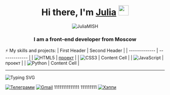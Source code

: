 <h1 align="center">Hi there, I'm <a href="https://daniilshat.ru/" target="_blank">Julia</a> 
<img src="https://github.com/blackcater/blackcater/raw/main/images/Hi.gif" height="32"/></h1>
<p align="center"> <img src="https://komarev.com/ghpvc/?username=JuliaMISH&label=Profile%20views&color=green&style=flat" alt="JuliaMISH" /> </p>
<h3 align="center"> I am a front-end developer from Moscow</h3>


⚡ My skills and projects:
| First Header  | Second Header |
| ------------- | ------------- |
| ![HTML5](https://img.shields.io/badge/html5-%23E34F26.svg?style=for-the-badge&logo=html5&logoColor=white)  | [проект](https://github.com)  |
| ![CSS3](https://img.shields.io/badge/css3-%231572B6.svg?style=for-the-badge&logo=css3&logoColor=white)  | Content Cell  |
| ![JavaScript](https://img.shields.io/badge/javascript-%23323330.svg?style=for-the-badge&logo=javascript&logoColor=%23F7DF1E)  | проект  |
| ![Python](https://img.shields.io/badge/python-3670A0?style=for-the-badge&logo=python&logoColor=ffdd54)  | Content Cell  |

____






  

![Typing SVG](https://readme-typing-svg.herokuapp.com?color=%2336BCF7&lines=📧+You+can+contact+me:)
<p align="left"> 
  
[![Телеграмм](https://img.shields.io/badge/Telegram-2CA5E0?style=for-the-badge&logo=telegram&logoColor=white)](https://t.me/Mishunia "пишите мне и я отвечу!") 
[![Gmail](https://img.shields.io/badge/Gmail-D14836?style=for-the-badge&logo=gmail&logoColor=white)](mailto:juliamish2017@gmail.com "пишите мне и я отвечу!")  11111111111111                  111111111
[![Хэппи](https://encrypted-tbn0.gstatic.com/images?q=tbn:ANd9GcR66LFVky5jphTfbS3CLJLP4AkFSUh2QmSPfg&usqp=CAU)](# "или не пишите...") 

</p>
